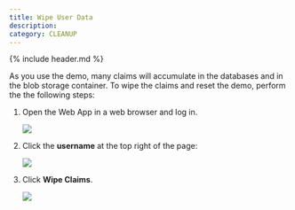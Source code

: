 ```yaml
---
title: Wipe User Data
description:
category: CLEANUP
---
```


{% include header.md %}

As you use the demo, many claims will accumulate in the databases and in the blob storage container.  To wipe the claims and reset the demo, perform the the following steps:

1. Open the Web App in a web browser and log in.

   ![]({{site.baseurl}}/img/deployment/azure-web-app.png)

2. Click the **username** at the top right of the page:

   ![]({{site.baseurl}}/img/deployment/admin-user-info.png)

3. Click **Wipe Claims**.

   ![]({{site.baseurl}}/img/deployment/admin-wipe-claims.png)